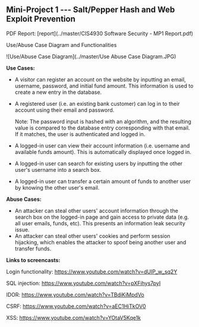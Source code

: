 ## Mini-Project 1 --- Salt/Pepper Hash and Web Exploit Prevention

PDF Report: [report](../master/CIS4930 Software Security - MP1 Report.pdf)

Use/Abuse Case Diagram and Functionalities

![Use/Abuse Case Diagram](../master/Use Abuse Case Diagram.JPG)

**Use Cases:**
- A visitor can register an account on the website by inputting an email, username, password, and initial fund amount. This information is used to create a new entry in the database.
- A registered user (i.e. an existing bank customer) can log in to their account using their email and password. 
  
  Note: The password input is hashed with an algorithm, and the resulting value is compared to the database entry corresponding with that email. If it matches, the user is authenticated and logged in.
- A logged-in user can view their account information (i.e. username and available funds amount). This is automatically displayed once logged in.
- A logged-in user can search for existing users by inputting the other user's username into a search box.
- A logged-in user can transfer a certain amount of funds to another user by knowing the other user's email.

**Abuse Cases:**
- An attacker can steal other users' account information through the search box on the logged-in page and gain access to private data (e.g. all user emails, funds, etc). This presents an information leak security issue.
- An attacker can steal other users' cookies and perform session hijacking, which enables the attacker to spoof being another user and transfer funds.

**Links to screencasts:**

Login functionality: https://www.youtube.com/watch?v=dUIP_w_sq2Y

SQL injection: https://www.youtube.com/watch?v=pXFihys7pyI

IDOR: https://www.youtube.com/watch?v=TBdiKiMpdVo

CSRF: https://www.youtube.com/watch?v=aEC1HiTkOV0

XSS: https://www.youtube.com/watch?v=YOtaV5Kqe1k
